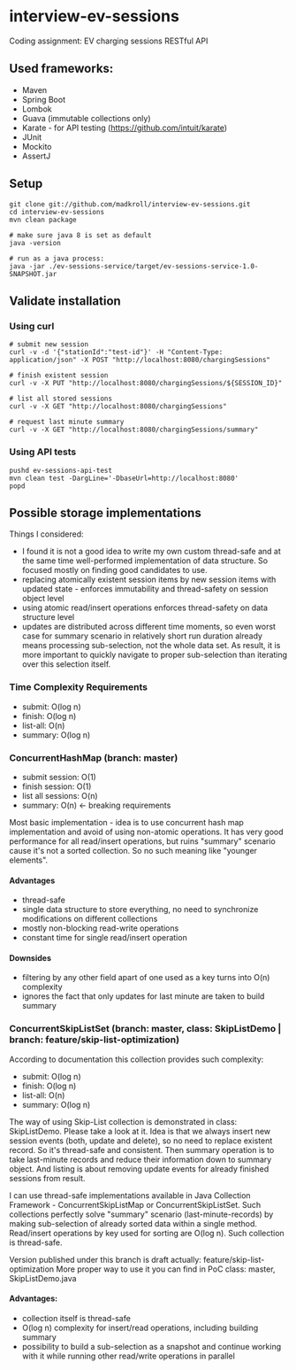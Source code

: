 # interview-ev-sessions
Coding assignment: EV charging sessions RESTful API

## Used frameworks:
- Maven
- Spring Boot
- Lombok
- Guava (immutable collections only)
- Karate - for API testing (https://github.com/intuit/karate)
- JUnit
- Mockito
- AssertJ

## Setup
```
git clone git://github.com/madkroll/interview-ev-sessions.git
cd interview-ev-sessions
mvn clean package

# make sure java 8 is set as default
java -version

# run as a java process:
java -jar ./ev-sessions-service/target/ev-sessions-service-1.0-SNAPSHOT.jar
```
## Validate installation
### Using curl
```
# submit new session
curl -v -d '{"stationId":"test-id"}' -H "Content-Type: application/json" -X POST "http://localhost:8080/chargingSessions"

# finish existent session
curl -v -X PUT "http://localhost:8080/chargingSessions/${SESSION_ID}"

# list all stored sessions
curl -v -X GET "http://localhost:8080/chargingSessions"

# request last minute summary
curl -v -X GET "http://localhost:8080/chargingSessions/summary"
```
### Using API tests
```
pushd ev-sessions-api-test
mvn clean test -DargLine='-DbaseUrl=http://localhost:8080'
popd
```

## Possible storage implementations
Things I considered:
- I found it is not a good idea to write my own custom thread-safe and at the same time well-performed implementation of data structure.
So focused mostly on finding good candidates to use. 
- replacing atomically existent session items by new session items with updated state - enforces immutability
and thread-safety on session object level
- using atomic read/insert operations enforces thread-safety on data structure level
- updates are distributed across different time moments, so even worst case for summary scenario
in relatively short run duration already means processing sub-selection, not the whole data set.
As result, it is more important to quickly navigate to proper sub-selection than iterating over this selection itself.

### Time Complexity Requirements
- submit: O(log n)
- finish: O(log n)
- list-all: O(n)
- summary: O(log n)

### ConcurrentHashMap (branch: master)
- submit session: O(1)
- finish session: O(1)
- list all sessions: O(n)
- summary: O(n) <- breaking requirements

Most basic implementation - idea is to use concurrent hash map implementation and avoid of using non-atomic operations.
It has very good performance for all read/insert operations, but ruins "summary" scenario cause it's not a sorted collection.
So no such meaning like "younger elements".

#### Advantages
- thread-safe
- single data structure to store everything, no need to synchronize modifications on different collections
- mostly non-blocking read-write operations
- constant time for single read/insert operation

#### Downsides
- filtering by any other field apart of one used as a key turns into O(n) complexity
- ignores the fact that only updates for last minute are taken to build summary

### ConcurrentSkipListSet (branch: master, class: SkipListDemo | branch: feature/skip-list-optimization)
According to documentation this collection provides such complexity:
- submit: O(log n)
- finish: O(log n)
- list-all: O(n)
- summary: O(log n)

The way of using Skip-List collection is demonstrated in class: SkipListDemo.
Please take a look at it.
Idea is that we always insert new session events (both, update and delete), so no need to replace existent record.
So it's thread-safe and consistent.
Then summary operation is to take last-minute records and reduce their information down to summary object.
And listing is about removing update events for already finished sessions from result.

I can use thread-safe implementations available in Java Collection Framework - ConcurrentSkipListMap or ConcurrentSkipListSet.
Such collections perfectly solve "summary" scenario (last-minute-records) by making sub-selection of already sorted data within a single method.
Read/insert operations by key used for sorting are O(log n). Such collection is thread-safe.

Version published under this branch is draft actually: feature/skip-list-optimization
More proper way to use it you can find in PoC class: master, SkipListDemo.java

#### Advantages:
- collection itself is thread-safe
- O(log n) complexity for insert/read operations, including building summary
- possibility to build a sub-selection as a snapshot and continue working with it
while running other read/write operations in parallel